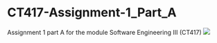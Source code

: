 # CT417-Assignment-1_Part_A
Assignment 1 part A for the module Software Engineering III (CT417)
[![](https://jitpack.io/v/Tropentil/CT417---Assignment-1.svg)](https://jitpack.io/#Tropentil/CT417---Assignment-1)
